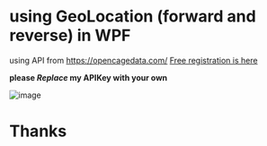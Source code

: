 # using GeoLocation (forward and reverse) in WPF
using API from https://opencagedata.com/
[Free registration is here](https://opencagedata.com/users/sign_up)

**please _Replace_ my APIKey with your own**

![image](https://user-images.githubusercontent.com/22365623/189957524-2be38426-34b8-4a35-ab4a-24c15bbbf0f6.png)

# Thanks

